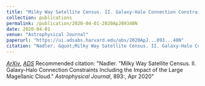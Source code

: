 ```yaml
---
title: "Milky Way Satellite Census. II. Galaxy-Halo Connection Constraints Including the Impact of the Large Magellanic Cloud"
collection: publications
permalink: /publication/2020-04-01-2020ApJ89348N
date: 2020-04-01
venue: "Astrophysical Journal"
paperurl: "https://ui.adsabs.harvard.edu/abs/2020ApJ...893...48N"
citation: "Nadler. &quot;Milky Way Satellite Census. II. Galaxy-Halo Connection Constraints Including the Impact of the Large Magellanic Cloud.&quot; <i>Astrophysical Journal</i>, 893:, Apr 2020"
---
```


[*ArXiv*](https://arxiv.org/abs/1912.03303), [*ADS*](https://ui.adsabs.harvard.edu/abs/2020ApJ...893...48N)
Recommended citation: "Nadler. &quot;Milky Way Satellite Census. II. Galaxy-Halo Connection Constraints Including the Impact of the Large Magellanic Cloud.&quot; <i>Astrophysical Journal</i>, 893:, Apr 2020"
